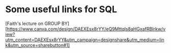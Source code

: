 # Some useful links for SQL
[Faith's lecture on GROUP BY][https://www.canva.com/design/DAEXEsx8rYY/eQ9Mttqls8aHGxafRBIrkw/view?utm_content=DAEXEsx8rYY&utm_campaign=designshare&utm_medium=link&utm_source=sharebutton#1]

